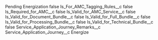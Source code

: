 <?xml version="1.0" encoding="UTF-8"?>
<CustomMetadata xmlns="http://soap.sforce.com/2006/04/metadata" xmlns:xsi="http://www.w3.org/2001/XMLSchema-instance" xmlns:xsd="http://www.w3.org/2001/XMLSchema">
    <label>Pending Energization</label>
    <protected>false</protected>
    <values>
        <field>Is_For_AMC_Tagging_Rules__c</field>
        <value xsi:type="xsd:boolean">false</value>
    </values>
    <values>
        <field>Is_Required_for_AMC__c</field>
        <value xsi:type="xsd:boolean">false</value>
    </values>
    <values>
        <field>Is_Valid_for_AMC_Service__c</field>
        <value xsi:type="xsd:boolean">false</value>
    </values>
    <values>
        <field>Is_Valid_for_Document_Bundle__c</field>
        <value xsi:type="xsd:boolean">false</value>
    </values>
    <values>
        <field>Is_Valid_for_Full_Bundle__c</field>
        <value xsi:type="xsd:boolean">false</value>
    </values>
    <values>
        <field>Is_Valid_for_Processing_Bundle__c</field>
        <value xsi:type="xsd:boolean">false</value>
    </values>
    <values>
        <field>Is_Valid_for_Technical_Bundle__c</field>
        <value xsi:type="xsd:boolean">false</value>
    </values>
    <values>
        <field>Service_Application_Journey_Remarks__c</field>
        <value xsi:nil="true"/>
    </values>
    <values>
        <field>Service_Application_Journey__c</field>
        <value xsi:type="xsd:string">Energize</value>
    </values>
</CustomMetadata>
